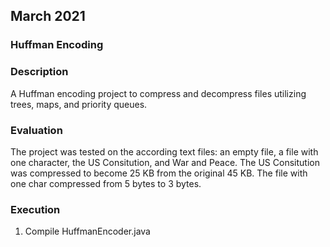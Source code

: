 ## March 2021

### Huffman Encoding

### Description

A Huffman encoding project to compress and decompress files utilizing trees, maps, and priority queues.

### Evaluation

The project was tested on the according text files: an empty file, a file with one character, the US Consitution, and War and Peace. The US Consitution was compressed to become 25 KB from the original 45 KB. The file with one char compressed from 5 bytes to 3 bytes. 

### Execution

1. Compile HuffmanEncoder.java
